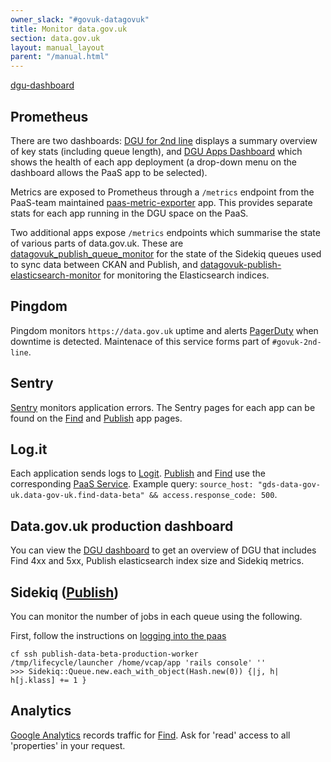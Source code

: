 ```yaml
---
owner_slack: "#govuk-datagovuk"
title: Monitor data.gov.uk
section: data.gov.uk
layout: manual_layout
parent: "/manual.html"
---
```

[publish]: apps/datagovuk_publish
[operating-dgu]: /manual/data-gov-uk-operations.html
[find]: apps/datagovuk_find
[paas-metric-exporter]: https://reliability-engineering.cloudapps.digital/manuals/set-up-paas-metric-exporter-with-prometheus.html#configure-container-metrics
[grafana]: https://grafana-paas.cloudapps.digital/d/rk9fSapik/data-gov-uk-2nd-line?orgId=1
[grafana-app-dashboard]: https://grafana-paas.cloudapps.digital/d/xonj40imk/data-gov-uk?refresh=1m&orgId=1
[sentry]: https://sentry.io/govuk/
[logit-paas]: https://docs.cloud.service.gov.uk/#set-up-the-logit-io-log-management-service
[logit]: https://logit.io/a/1c6b2316-16e2-4ca5-a3df-ff18631b0e74
[google-analytics]: https://sites.google.com/a/digital.cabinet-office.gov.uk/gds/information-management/use-online-tools-in-gds/use-google-analytics
[pagerduty]: https://govuk.pagerduty.com/
[ckan]: apps/ckanext-datagovuk
[dgu-queue-monitor]: https://github.com/alphagov/datagovuk_publish_queue_monitor
[dgu-elastic-monitor]: https://github.com/alphagov/datagovuk_publish_elasticsearch_monitor
[dgu-dashboard](https://grafana-paas.cloudapps.digital/d/rk9fSapik/data-gov-uk-2nd-line?orgId=1)

## Prometheus

There are two dashboards: [DGU for 2nd line][grafana] displays a summary overview of key stats (including queue length), and [DGU Apps Dashboard][grafana-app-dashboard] which shows the health of each app deployment (a drop-down menu on the dashboard allows the PaaS app to be selected).

Metrics are exposed to Prometheus through a `/metrics` endpoint from the PaaS-team maintained [paas-metric-exporter] app.  This provides separate stats for each app running in the DGU space on the PaaS.

Two additional apps expose `/metrics` endpoints which summarise the state of various parts of data.gov.uk.  These are [datagovuk_publish_queue_monitor][dgu-queue-monitor] for the state of the Sidekiq queues used to sync data between CKAN and Publish, and [datagovuk-publish-elasticsearch-monitor][dgu-elastic-monitor] for monitoring the Elasticsearch indices.

## Pingdom

Pingdom monitors `https://data.gov.uk` uptime and alerts [PagerDuty] when downtime is detected. Maintenace of this service forms part of `#govuk-2nd-line`.

## Sentry

[Sentry] monitors application errors. The Sentry pages for each app can be found on the [Find] and [Publish] app pages.

## Log.it

Each application sends logs to [Logit]. [Publish] and [Find] use the corresponding [PaaS Service][logit-paas]. Example query: `source_host: "gds-data-gov-uk.data-gov-uk.find-data-beta" && access.response_code: 500`.

## Data.gov.uk production dashboard

You can view the [DGU dashboard](https://grafana-paas.cloudapps.digital/d/rk9fSapik/data-gov-uk-2nd-line?orgId=1) to get an overview of DGU that includes Find 4xx and 5xx, Publish elasticsearch index size and Sidekiq metrics.

## Sidekiq ([Publish])

You can monitor the number of jobs in each queue using the following.

First, follow the instructions on [logging into the paas][operating-dgu]

```
cf ssh publish-data-beta-production-worker
/tmp/lifecycle/launcher /home/vcap/app 'rails console' ''
>>> Sidekiq::Queue.new.each_with_object(Hash.new(0)) {|j, h| h[j.klass] += 1 }
```

## Analytics

[Google Analytics][google-analytics] records traffic for [Find]. Ask for 'read' access to all 'properties' in your request.
